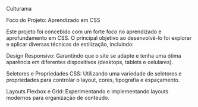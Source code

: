 Culturama

Foco do Projeto: Aprendizado em CSS

Este projeto foi concebido com um forte foco no aprendizado e aprofundamento em CSS. O principal objetivo ao desenvolvê-lo foi explorar e aplicar diversas técnicas de estilização, incluindo:

Design Responsivo: Garantindo que o site se adapte e tenha uma ótima aparência em diferentes dispositivos (desktops, tablets e celulares).

Seletores e Propriedades CSS: Utilizando uma variedade de seletores e propriedades para controlar o layout, cores, tipografia e espaçamento.

Layouts Flexbox e Grid: Experimentando e implementando layouts modernos para organização de conteúdo.


